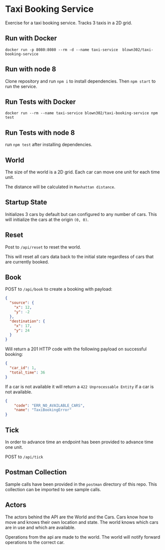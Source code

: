 # Taxi Booking Service

Exercise for a taxi booking service. Tracks 3 taxis in a 2D grid.

## Run with Docker
`docker run -p 8080:8080 --rm -d --name taxi-service  blown302/taxi-booking-service`

## Run with node 8
Clone repository and run `npm i` to install dependencies. Then `npm start` to run the service.

## Run Tests with Docker
`docker run --rm --name taxi-service blown302/taxi-booking-service npm test`

## Run Tests with node 8
run `npm test` after installing dependencies.

## World

The size of the world is a 2D grid. Each car can move one unit for each time unit. 

The distance will be calculated in `Manhattan distance`.  

## Startup State

Initializes 3 cars by default but can configured to any number of cars. 
This will initialize the cars at the origin `(0, 0)`.

## Reset

Post to `/api/reset` to reset the world.

This will reset all cars data back to the initial state regardless of cars that are currently booked.

## Book

POST to `/api/book` to create a booking with payload:

```json
{
  "source": {
    "x": 12,
    "y": -2
  },
  "destination": {
    "x": 17,
    "y": 24
  }
}
```

Will return a 201 HTTP code with the following payload on successful booking:

```json
{
  "car_id": 1,
  "total_time": 36
}
```

If a car is not available it will return a `422 Unprocessable Entity` if a car is not available.

```json
{
    "code": "ERR_NO_AVAILABLE_CARS",
    "name": "TaxiBookingError"
}
```

## Tick

In order to advance time an endpoint has been provided to advance time one unit.

POST to `/api/tick`

## Postman Collection

Sample calls have been provided in the `postman` directory of this repo.
This collection can be imported to see sample calls.

## Actors

The actors behind the API are the World and the Cars. Cars know how to move and knows their own location and state.
The world knows which cars are in use and which are available.

Operations from the api are made to the world. The world will notify forward operations to the correct car.



